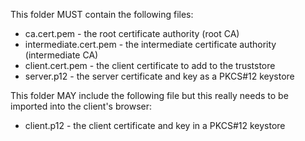 This folder MUST contain the following files:

* ca.cert.pem - the root certificate authority (root CA)
* intermediate.cert.pem - the intermediate certificate authority (intermediate CA)
* client.cert.pem - the client certificate to add to the truststore
* server.p12 - the server certificate and key as a PKCS#12 keystore

This folder MAY include the following file but this really needs
to be imported into the client's browser:

* client.p12 - the client certificate and key in a PKCS#12 keystore

